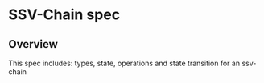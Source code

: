 # SSV-Chain spec

## Overview
This spec includes: types, state, operations and state transition for an ssv-chain